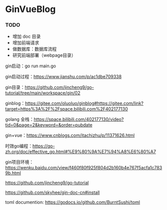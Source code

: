 # GinVueBlog

### TODO

- 增加 doc 目录
- 增加前端请求
- 做数据库：数据库流程
- 研究前端部署（webpage目录）

gin启动：go run main.go

gin启动过程：https://www.jianshu.com/p/ac1dbe709338

gin目录：https://github.com/jincheng9/go-tutorial/tree/main/workspace/gin/02

ginblog：https://gitee.com/oluoluo/ginblog#https://gitee.com/link?target=https%3A%2F%2Fspace.bilibili.com%2F402177130

golang 全栈：https://space.bilibili.com/402177130/video?tid=0&page=2&keyword=&order=pubdate

gin+vue：https://www.cnblogs.com/itachizhu/p/11371626.html

时效go编程：https://go-zh.org/doc/effective_go.html#%E9%80%9A%E7%94%A8%E6%80%A7

gin项目环境：https://wenku.baidu.com/view/f460f80f925f804d2b160b4e767f5acfa1c7839b.html

https://github.com/jincheng9/go-tutorial

https://github.com/skyhee/gin-doc-cn#install

toml documention: https://godocs.io/github.com/BurntSushi/toml